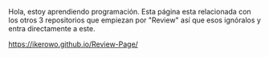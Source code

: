 Hola, estoy aprendiendo programación. Esta página esta relacionada con los otros 3 repositorios que empiezan por "Review" así que esos ignóralos y entra directamente a este.

https://ikerowo.github.io/Review-Page/
